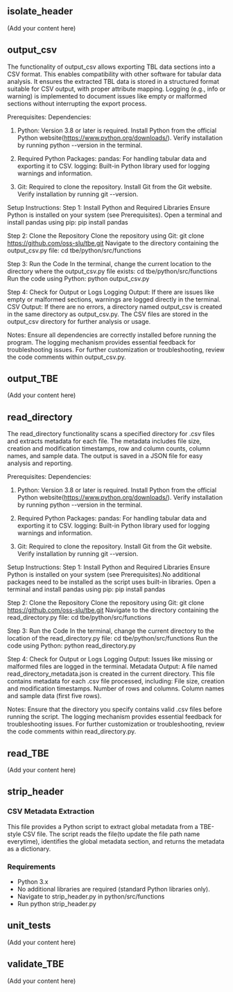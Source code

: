 ## isolate_header

(Add your content here)

## output_csv

The functionality of output_csv allows exporting TBL data sections into a CSV format. This enables compatibility with other software for tabular data analysis. It ensures the extracted TBL data is stored in a structured format suitable for CSV output, with proper attribute mapping. Logging (e.g., info or warning) is implemented to document issues like empty or malformed sections without interrupting the export process.

Prerequisites:
Dependencies:
1. Python: Version 3.8 or later is required.
Install Python from the official Python website(https://www.python.org/downloads/).
Verify installation by running python --version in the terminal.

2. Required Python Packages:
pandas: For handling tabular data and exporting it to CSV.
logging: Built-in Python library used for logging warnings and information.

3. Git: Required to clone the repository.
Install Git from the Git website.
Verify installation by running git --version.

Setup Instructions:
Step 1: Install Python and Required Libraries
Ensure Python is installed on your system (see Prerequisites).
Open a terminal and install pandas using pip:
pip install pandas

Step 2: Clone the Repository
Clone the repository using Git:
git clone https://github.com/oss-slu/tbe.git
Navigate to the directory containing the output_csv.py file:
cd tbe/python/src/functions

Step 3: Run the Code
In the terminal, change the current location to the directory where the output_csv.py file exists:
cd tbe/python/src/functions
Run the code using Python:
python output_csv.py

Step 4: Check for Output or Logs
Logging Output: If there are issues like empty or malformed sections, warnings are logged directly in the terminal.
CSV Output: If there are no errors, a directory named output_csv is created in the same directory as output_csv.py.
The CSV files are stored in the output_csv directory for further analysis or usage.

Notes:
Ensure all dependencies are correctly installed before running the program.
The logging mechanism provides essential feedback for troubleshooting issues.
For further customization or troubleshooting, review the code comments within output_csv.py.

## output_TBE

(Add your content here)

## read_directory

The read_directory functionality scans a specified directory for .csv files and extracts metadata for each file. The metadata includes file size, creation and modification timestamps, row and column counts, column names, and sample data. The output is saved in a JSON file for easy analysis and reporting.

Prerequisites:
Dependencies:
1. Python: Version 3.8 or later is required.
Install Python from the official Python website(https://www.python.org/downloads/).
Verify installation by running python --version in the terminal.

2. Required Python Packages:
pandas: For handling tabular data and exporting it to CSV.
logging: Built-in Python library used for logging warnings and information.

3. Git: Required to clone the repository.
Install Git from the Git website.
Verify installation by running git --version.

Setup Instructions:
Step 1: Install Python and Required Libraries
Ensure Python is installed on your system (see Prerequisites).No additional packages need to be installed as the script uses built-in libraries.
Open a terminal and install pandas using pip:
pip install pandas

Step 2: Clone the Repository
Clone the repository using Git:
git clone https://github.com/oss-slu/tbe.git
Navigate to the directory containing the read_directory.py file:
cd tbe/python/src/functions

Step 3: Run the Code
In the terminal, change the current directory to the location of the read_directory.py file:
cd tbe/python/src/functions
Run the code using Python:
python read_directory.py

Step 4: Check for Output or Logs
Logging Output: Issues like missing or malformed files are logged in the terminal.
Metadata Output: A file named read_directory_metadata.json is created in the current directory.
This file contains metadata for each .csv file processed, including:
  File size, creation and modification timestamps.
  Number of rows and columns.
  Column names and sample data (first five rows).

Notes:
Ensure that the directory you specify contains valid .csv files before running the script.
The logging mechanism provides essential feedback for troubleshooting issues.
For further customization or troubleshooting, review the code comments within read_directory.py.

## read_TBE

(Add your content here)

## strip_header

### CSV Metadata Extraction

This file provides a Python script to extract global metadata from a TBE-style CSV file. The script reads the file(to update the file path name everytime), identifies the global metadata section, and returns the metadata as a dictionary.

### Requirements

- Python 3.x
- No additional libraries are required (standard Python libraries only).
- Navigate to strip_header.py in python/src/functions
- Run python strip_header.py

## unit_tests

(Add your content here)

## validate_TBE

(Add your content here)
